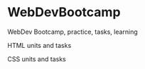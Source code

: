 # WebDevBootcamp
WebDev Bootcamp, practice, tasks, learning

HTML units and tasks

CSS units and tasks

